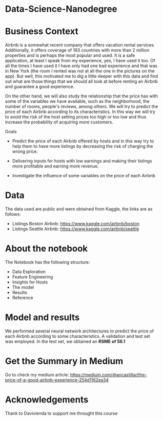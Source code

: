# Data-Science-Nanodegree

# Business Context

Airbnb is a somewhat recent company that offers vacation rental services. Additionally, it offers coverage of 193 countries with more than 2 million properties and is perhaps the most popular and used. It is a safe application, at least I speak from my experience, yes, I have used it too. Of all the times I have used it I have only had one bad experience and that was in New York (the room I rented was not at all the one in the pictures on the app). But well, this motivated me to dig a little deeper with this data and find out what are those things that we should all look at before renting an Airbnb and guarantee a good experience.

On the other hand, we will also study the relationship that the price has with some of the variables we have available, such as the neighborhood, the number of rooms, people's reviews, among others. We will try to predict the price of each Airbnb according to its characteristics. In this way we will try to avoid the risk of the host setting prices too high or too low and thus increase the probability of acquiring more customers.

Goals
* Predict the price of each Airbnb offered by hosts and in this way try to help them to have more listings by decreasing the risk of charging the wrong price.

* Delivering inputs for hosts with low earnings and making their listings more profitable and earning more revenue.

* Investigate the influence of some variables on the price of each Airbnb


# Data

The data used are public and were obtained from Kaggle, the links are as follows:

* Listings Boston Airbnb: https://www.kaggle.com/airbnb/boston
* Listings Seattle Airbnb: https://www.kaggle.com/airbnb/seattle

# About the notebook


 The Notebook has the following structure:
 
 * Data Exploration
 * Feature Engineering
 * Insights for Hosts
 * The model
 * Results
 * Reference
 

# Model and results

We performed several neural network architectures to predict the price of each Airbnb according to some characteristics. A validation and test set was employed. In the test set, we obtained an **RSME of 56.1**


# Get the Summary in Medium

Go to check my medium article: https://medium.com/@ancastillar/the-price-of-a-good-airbnb-experience-254d1162ea34


# Acknowledgements

Thank to Davivienda to support me throught this course
